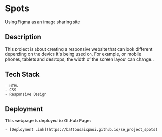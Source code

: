 # Spots

Using Figma as an image sharing site

## Description

This project is about creating a responsive website that can look different depending on the device it's being used on. For example, on mobile phones, tablets and desktops, the width of the screen layout can change..

## Tech Stack

    - HTML
    - CSS
    - Responsive Design

## Deployment

This webpage is deployed to GitHub Pages

    - [Deployment Link](https://battousaixpnoi.github.io/se_project_spots)
